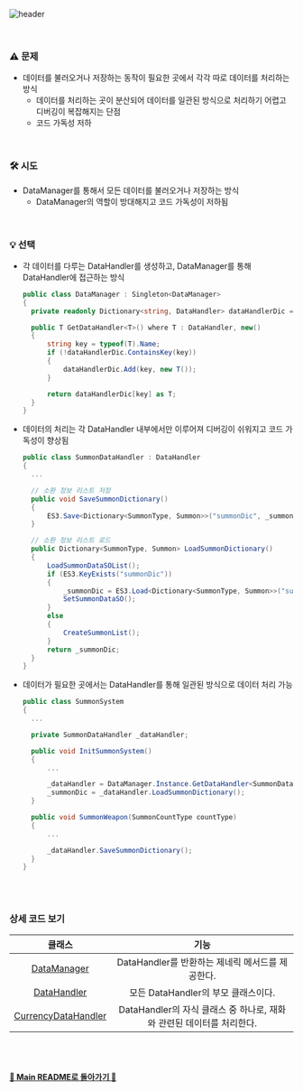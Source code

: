 ![header](https://capsule-render.vercel.app/api?type=cylinder&color=98D8AA&height=150&section=header&text=DataHandler&fontSize=60&fontColor=FFF&animation=fadeIn)

<br>

### ⚠️ 문제
- 데이터를 불러오거나 저장하는 동작이 필요한 곳에서 각각 따로 데이터를 처리하는 방식
  - 데이터를 처리하는 곳이 분산되어 데이터를 일관된 방식으로 처리하기 어렵고 디버깅이 복잡해지는 단점
  - 코드 가독성 저하
    
<br>

### 🛠️ 시도
- DataManager를 통해서 모든 데이터를 불러오거나 저장하는 방식
  - DataManager의 역할이 방대해지고 코드 가독성이 저하됨

<br>

### 💡 선택
- 각 데이터를 다루는 DataHandler를 생성하고, DataManager를 통해 DataHandler에 접근하는 방식
  ```cs
  public class DataManager : Singleton<DataManager>
  {
    private readonly Dictionary<string, DataHandler> dataHandlerDic = new Dictionary<string, DataHandler>();

    public T GetDataHandler<T>() where T : DataHandler, new()
    {
        string key = typeof(T).Name;
        if (!dataHandlerDic.ContainsKey(key))
        {
            dataHandlerDic.Add(key, new T());
        }

        return dataHandlerDic[key] as T;
    }
  }
  ```
- 데이터의 처리는 각 DataHandler 내부에서만 이루어져 디버깅이 쉬워지고 코드 가독성이 향상됨
  ```cs
  public class SummonDataHandler : DataHandler
  {
    ...

    // 소환 정보 리스트 저장
    public void SaveSummonDictionary()
    {
        ES3.Save<Dictionary<SummonType, Summon>>("summonDic", _summonDic);
    }

    // 소환 정보 리스트 로드
    public Dictionary<SummonType, Summon> LoadSummonDictionary()
    {
        LoadSummonDataSOList();
        if (ES3.KeyExists("summonDic"))
        {
            _summonDic = ES3.Load<Dictionary<SummonType, Summon>>("summonDic");
            SetSummonDataSO();
        }
        else
        {
            CreateSummonList();
        }
        return _summonDic;
    }
  }
  ```
- 데이터가 필요한 곳에서는 DataHandler를 통해 일관된 방식으로 데이터 처리 가능
  ```cs
  public class SummonSystem 
  {
    ...

    private SummonDataHandler _dataHandler;

    public void InitSummonSystem()
    {
        ...

        _dataHandler = DataManager.Instance.GetDataHandler<SummonDataHandler>();
        _summonDic = _dataHandler.LoadSummonDictionary();
    }

    public void SummonWeapon(SummonCountType countType)
    {
        ... 

        _dataHandler.SaveSummonDictionary();
    }
  }
  ```

<br><br>

### 상세 코드 보기

|클래스|기능|
|:---:|:---:|
|[DataManager](https://github.com/j-miiin/SlimeHunterIdle/blob/main/Scripts/Managers/DataManager.cs)|DataHandler를 반환하는 제네릭 메서드를 제공한다.|
|[DataHandler](https://github.com/j-miiin/SlimeHunterIdle/blob/main/Scripts/Handlers/Data/DataHandler.cs)|모든 DataHandler의 부모 클래스이다.|
|[CurrencyDataHandler](https://github.com/j-miiin/SlimeHunterIdle/blob/main/Scripts/Handlers/Data/CurrencyDataHandler.cs)|DataHandler의 자식 클래스 중 하나로, 재화와 관련된 데이터를 처리한다.|

<br><br>

#### [🍄 Main README로 돌아가기 🍄](/README.md)
